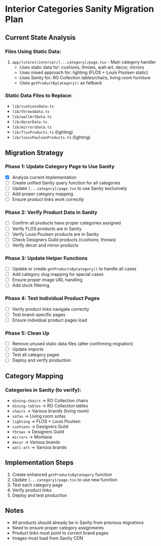 # Interior Categories Sanity Migration Plan

## Current State Analysis

### Files Using Static Data:
1. `app/(store)/interior/[...category]/page.tsx` - Main category handler
   - Uses static data for: cushions, throws, wall-art, decor, mirrors
   - Uses mixed approach for: lighting (FLOS + Louis Poulsen static)
   - Uses Sanity for: RO Collection tables/chairs, living room furniture
   - Uses `getProductByCategory()` as fallback

### Static Data Files to Replace:
- `lib/cushionsData.ts`
- `lib/throwsData.ts`
- `lib/wallArtData.ts`
- `lib/decorData.ts`
- `lib/mirrorsData.ts`
- `lib/flosProducts.ts` (lighting)
- `lib/louisPoulsenProducts.ts` (lighting)

## Migration Strategy

### Phase 1: Update Category Page to Use Sanity
- [x] Analyze current implementation
- [ ] Create unified Sanity query function for all categories
- [ ] Update `[...category]/page.tsx` to use Sanity exclusively
- [ ] Add proper category mapping
- [ ] Ensure product links work correctly

### Phase 2: Verify Product Data in Sanity
- [ ] Confirm all products have proper categories assigned
- [ ] Verify FLOS products are in Sanity
- [ ] Verify Louis Poulsen products are in Sanity
- [ ] Check Designers Guild products (cushions, throws)
- [ ] Verify decor and mirror products

### Phase 3: Update Helper Functions
- [ ] Update or create `getProductsByCategory()` to handle all cases
- [ ] Add category slug mapping for special cases
- [ ] Ensure proper image URL handling
- [ ] Add stock filtering

### Phase 4: Test Individual Product Pages
- [ ] Verify product links navigate correctly
- [ ] Test brand-specific pages
- [ ] Ensure individual product pages load

### Phase 5: Clean Up
- [ ] Remove unused static data files (after confirming migration)
- [ ] Update imports
- [ ] Test all category pages
- [ ] Deploy and verify production

## Category Mapping

### Categories in Sanity (to verify):
- `dining-chairs` → RO Collection chairs
- `dining-tables` → RO Collection tables  
- `chairs` → Various brands (living room)
- `sofas` → Living room sofas
- `lighting` → FLOS + Louis Poulsen
- `cushions` → Designers Guild
- `throws` → Designers Guild
- `mirrors` → Montana
- `decor` → Various brands
- `wall-art` → Various brands

## Implementation Steps

1. Create enhanced `getProductsByCategory` function
2. Update `[...category]/page.tsx` to use new function
3. Test each category page
4. Verify product links
5. Deploy and test production

## Notes
- All products should already be in Sanity from previous migrations
- Need to ensure proper category assignments
- Product links must point to correct brand pages
- Images must load from Sanity CDN
